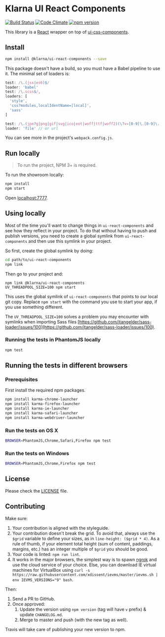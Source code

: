 # Klarna UI React Components

[![Build Status](https://travis-ci.org/klarna/ui-react-components.svg)](https://travis-ci.org/klarna/ui-react-components)
[![Code Climate](https://codeclimate.com/github/klarna/ui-react-components/badges/gpa.svg)](https://codeclimate.com/github/klarna/ui-react-components)
[![npm version](https://img.shields.io/npm/v/@klarna/ui-react-components.svg?maxAge=2592000)](https://www.npmjs.com/package/@klarna/ui-react-components)

This library is a [React](https://facebook.github.io/react/) wrapper on top of [ui-css-components](https://github.com/klarna/ui-css-components).

## Install

```sh
npm install @klarna/ui-react-components --save
```

This package doesn't have a build, so you must have a Babel pipeline to use it. The minimal set of loaders is:

```javascript
test: /\.(jsx|es6)$/
loader: 'babel'
test: /\.scss$/,
loaders: [
  'style',
  'css?modules,localIdentName=[local]',
  'sass'
]

test: /\.(jpe?g|png|gif|svg|ico|eot|woff|ttf|woff2)(\?v=[0-9]\.[0-9]\.[0-9])?$/i,
loader: 'file' // or url
```

You can see more in the project's `webpack.config.js`.

## Run locally

> To run the project, NPM 3+ is required.

To run the showroom locally:

```sh
npm install
npm start
```

Open [localhost:7777](http://localhost:7777/).

## Using locally

Most of the time you'll want to change things in `ui-react-components` and see how they reflect in your project. To do that without having to push and publish versions, you need to create a global symlink from `ui-react-components` and then use this symlink in your project.

So first, create the global symlink by doing:

```sh
cd path/to/ui-react-components
npm link
```

Then go to your project and:

```
npm link @klarna/ui-react-components
UV_THREADPOOL_SIZE=100 npm start
```

This uses the global symlink of `ui-react-components` that points to our local git copy. Replace `npm start` with the command you use to start your app, if you use something different.

The `UV_THREADPOOL_SIZE=100` solves a problem you may encounter with symlinks when importing Sass files [https://github.com/jtangelder/sass-loader/issues/100](https://github.com/jtangelder/sass-loader/issues/100).

### Running the tests in PhantomJS locally

```sh
npm test
```

## Running the tests in different browsers

### Prerequisites

First install the required npm packages.
```sh
npm install karma-chrome-launcher
npm install karma-firefox-launcher
npm install karma-ie-launcher
npm install karma-safari-launcher
npm install karma-webdriver-launcher
```

### Run the tests on OS X
```sh
BROWSER=PhantomJS,Chrome,Safari,Firefox npm test
```

### Run the tests on Windows
```sh
BROWSER=PhantomJS,Chrome,Firefox npm test
```

## License

Please check the [LICENSE](LICENSE) file.


## Contributing

Make sure:

1. Your contribution is aligned with the styleguide.
2. Your contribution doesn't break the grid. To avoid that, always use the `$grid` variable to define your sizes, as in `line-height: ($grid * 4)`. As a rule of thumb, if your element total height (sum of content, paddings, margins, etc.) has an integer multiple of `$grid` you should be good.
3. Your code is linted: `npm run lint`.
4. It works in the major browsers, the simplest way is to spawn [ngrok](https://ngrok.com/) and use the cloud service of your choice. Else, you can download IE virtual machines for VirtualBox using `curl -s https://raw.githubusercontent.com/xdissent/ievms/master/ievms.sh | env IEVMS_VERSIONS="9" bash`.

Then:

1. Send a PR to GitHub.
2. Once approved:
	1. Update the version using `npm version` (tag will have `v` prefix) & update `CHANGELOG.md`.
	2. Merge to master and push (with the new tag as well).

Travis will take care of publishing your new version to npm.
